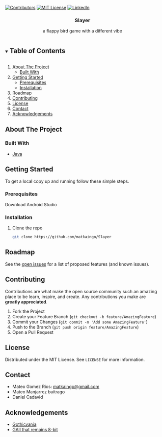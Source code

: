 [![Contributors][contributors-shield]][contributors-url]
[![MIT License][license-shield]][license-url]
[![LinkedIn][linkedin-shield]][linkedin-url]



<!-- PROJECT LOGO -->
  <h3 align="center">Slayer</h3>

  <p align="center">
    a flappy bird game with a different vibe
  </p>
</p>



<!-- TABLE OF CONTENTS -->
<details open="open">
  <summary><h2 style="display: inline-block">Table of Contents</h2></summary>
  <ol>
    <li>
      <a href="#about-the-project">About The Project</a>
      <ul>
        <li><a href="#built-with">Built With</a></li>
      </ul>
    </li>
    <li>
      <a href="#getting-started">Getting Started</a>
      <ul>
        <li><a href="#prerequisites">Prerequisites</a></li>
        <li><a href="#installation">Installation</a></li>
      </ul>
    </li>
    <li><a href="#roadmap">Roadmap</a></li>
    <li><a href="#contributing">Contributing</a></li>
    <li><a href="#license">License</a></li>
    <li><a href="#contact">Contact</a></li>
    <li><a href="#acknowledgements">Acknowledgements</a></li>
  </ol>
</details>



<!-- ABOUT THE PROJECT -->
## About The Project

### Built With
* [Java](https://www.java.com/en/)




<!-- GETTING STARTED -->
## Getting Started

To get a local copy up and running follow these simple steps.

### Prerequisites

Download Android Studio

### Installation

1. Clone the repo
   ```sh
   git clone https://github.com/matkaingo/Slayer
   ```


<!-- ROADMAP -->
## Roadmap

See the [open issues](https://github.com/matkaingo/Slayer/issues) for a list of proposed features (and known issues).



<!-- CONTRIBUTING -->
## Contributing

Contributions are what make the open source community such an amazing place to be learn, inspire, and create. Any contributions you make are **greatly appreciated**.

1. Fork the Project
2. Create your Feature Branch (`git checkout -b feature/AmazingFeature`)
3. Commit your Changes (`git commit -m 'Add some AmazingFeature'`)
4. Push to the Branch (`git push origin feature/AmazingFeature`)
5. Open a Pull Request



<!-- LICENSE -->
## License

Distributed under the MIT License. See `LICENSE` for more information.




<!-- CONTACT -->
## Contact
* Mateo Gomez Rios: matkaingo@gmail.com
* Mateo Manjarrez buitrago
* Daniel Cadavid

<!-- ACKNOWLEDGEMENTS -->
## Acknowledgements

* [Gothicvania](https://ansimuz.itch.io/gothicvania-town)
* [GAll that remains 8-bit](https://www.youtube.com/watch?v=iw4lu3lvcNM)





<!-- MARKDOWN LINKS & IMAGES -->
[contributors-shield]: https://img.shields.io/github/contributors/matkaingo/Slayer.svg?style=for-the-badge
[contributors-url]: https://github.com/matkaingo/Slayer/graphs/contributors
[forks-shield]: https://img.shields.io/github/forks/matkaingo/Slayer.svg?style=for-the-badge
[forks-url]: https://github.com/matkaingo/Slayer/network/members
[stars-shield]: https://img.shields.io/github/stars/matkaingo/Slayer.svg?style=for-the-badge
[stars-url]: https://github.com/matkaingo/Slayer/stargazers
[issues-shield]: https://img.shields.io/github/issues/matkaingo/Slayer.svg?style=for-the-badge
[issues-url]: https://github.com/matkaingo/Slayer/issues
[license-shield]: https://img.shields.io/github/license/matkaingo/Slayer.svg?style=for-the-badge
[license-url]: https://github.com/matkaingo/Slayer/blob/master/LICENSE.txt
[linkedin-shield]: https://img.shields.io/badge/-LinkedIn-black.svg?style=for-the-badge&logo=linkedin&colorB=555
[linkedin-url]: https://www.linkedin.com/in/matkaingo/
